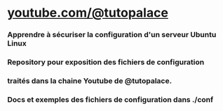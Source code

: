 # [youtube.com/@tutopalace](https://youtube.com/@tutopalace/linuxconf)

### Apprendre à sécuriser la configuration d'un serveur Ubuntu Linux 
### Repository pour exposition des fichiers de configuration 
### traités dans la chaine Youtube de @tutopalace.

### Docs et exemples des fichiers de configuration dans ./conf




